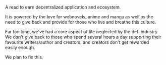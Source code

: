 A read to earn decentralized application and ecosystem. 

It is powered by the love for webnovels, anime and manga as well as the need to give back and provide for those who live and breathe this culture.

Far too long, we've had a core aspect of life neglected by the defi industry. We don't give back to those who spend several hours a day supporting their favourite writers/author and creators, and creators don't get rewarded easily enough. 

We plan to fix this.

